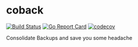 # coback

[![Build Status](https://travis-ci.com/mitro42/coback.svg?branch=master)](https://travis-ci.com/mitro42/coback)
[![Go Report Card](https://goreportcard.com/badge/github.com/mitro42/coback)](https://goreportcard.com/report/github.com/mitro42/coback)
[![codecov](https://codecov.io/gh/mitro42/coback/branch/master/graph/badge.svg)](https://codecov.io/gh/mitro42/coback)

Consolidate Backups and save you some headache
